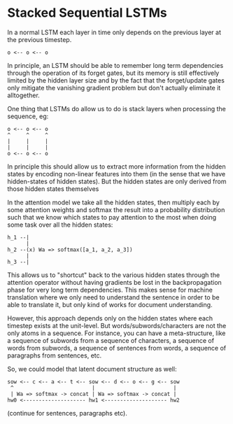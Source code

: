 # Stacked Sequential LSTMs

In a normal LSTM each layer in time only depends on the previous layer at the previous
timestep.

    o <-- o <-- o

In principle, an LSTM should be able to remember long term dependencies through the
operation of its forget gates, but its memory is still effectively limited by the
hidden layer size and by the fact that the forget/update gates only mitigate the
vanishing gradient problem but don't actually eliminate it alltogether.

One thing that LSTMs do allow us to do is stack layers when processing the sequence, eg:

    o <-- o <-- o
    ^     ^     ^
    |     |     |
    |     |     |
    o <-- o <-- o

In principle this should allow us to extract more information from the hidden states by
encoding non-linear features into them (in the sense that we have hidden-states of hidden
states). But the hidden states are only derived from those hidden states themselves

In the attention model we take all the hidden states, then multiply each by some attention
weights and softmax the result into a probability distribution such that we know
which states to pay attention to the most when doing some task over all the hidden states:

    h_1 --|
          |
    h_2 --(x) Wa => softmax([a_1, a_2, a_3])
          |
    h_3 --|

This allows us to "shortcut" back to the various hidden states through the attention operator
without having gradients be lost in the backpropagation phase for very long term dependencies. This
makes sense for machine translation where we only need to understand the sentence in order to be able
to translate it, but only kind of works for document understanding.

However, this approach depends only on the hidden states where each timestep exists at the unit-level.
But words/subwords/characters are not the only atoms in a sequence. For instance, you can have a
meta-structure, like a sequence of subwords from a sequence of characters, a sequence of words from
subwords, a sequence of sentences from words, a sequence of paragraphs from sentences, etc.

So, we could model that latent document structure as well:

    sow <-- c <-- a <-- t <-- sow <-- d <-- o <-- g <-- sow
     ^                         |                         |
     | Wa => softmax -> concat | Wa => softmax -> concat |
    hw0 <-------------------- hw1 <-------------------- hw2

(continue for sentences, paragraphs etc).
